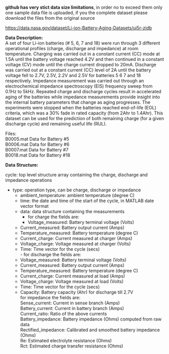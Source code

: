 __github has very stict data size limitations__, in order no to exceed them only one sample data file is uploaded,
if you the complete dataset please download the files from the original source  
  
https://data.nasa.gov/dataset/Li-ion-Battery-Aging-Datasets/uj5r-zjdb
  
__Data Description:__  
A set of four Li-ion batteries (# 5, 6, 7 and 18) were run through 3 different operational profiles (charge, discharge and impedance) at room temperature. Charging was carried out in a constant current (CC) mode at 1.5A until the battery voltage reached 4.2V and then continued in a constant voltage (CV) mode until the charge current dropped to 20mA. Discharge was carried out at a constant current (CC) level of 2A until the battery voltage fell to 2.7V, 2.5V, 2.2V and 2.5V for batteries 5 6 7 and 18 respectively. Impedance measurement was carried out through an electrochemical impedance spectroscopy (EIS) frequency sweep from 0.1Hz to 5kHz. Repeated charge and discharge cycles result in accelerated aging of the batteries while impedance measurements provide insight into the internal battery parameters that change as aging progresses. The experiments were stopped when the batteries reached end-of-life (EOL) criteria, which was a 30% fade in rated capacity (from 2Ahr to 1.4Ahr). This dataset can be used for the prediction of both remaining charge (for a given discharge cycle) and remaining useful life (RUL).
  
Files:  
B0005.mat	Data for Battery #5  
B0006.mat	Data for Battery #6  
B0007.mat	Data for Battery #7  
B0018.mat	Data for Battery #18  
  
__Data Structure:__  

  
cycle:	top level structure array containing the charge, discharge and impedance operations  
-   type: operation  type, can be charge, discharge or impedance  
    -  ambient_temperature:	ambient temperature (degree C)  
    -  time: 	the date and time of the start of the cycle, in MATLAB  date vector format  
    -  data:	data structure containing the measurements  
       -   for charge the fields are:  
         -   Voltage_measured: 	Battery terminal voltage (Volts)  
	 -   Current_measured:	Battery output current (Amps)  
	 -   Temperature_measured: 	Battery temperature (degree C)  
	 -   Current_charge:		Current measured at charger (Amps)  
	 -   Voltage_charge:		Voltage measured at charger (Volts)  
	 -   Time:			Time vector for the cycle (secs)  
        -  for discharge the fields are:  
	  -  Voltage_measured: 	Battery terminal voltage (Volts)  
	  -  Current_measured:	Battery output current (Amps)  
	  -  Temperature_measured: 	Battery temperature (degree C)  
	  -  Current_charge:		Current measured at load (Amps)  
	  -  Voltage_charge:		Voltage measured at load (Volts)  
	  -  Time:			Time vector for the cycle (secs)  
	  -  Capacity:		Battery capacity (Ahr) for discharge till 2.7V   
	   for impedance the fields are:  
		Sense_current:		Current in sense branch (Amps)  
		Battery_current:	Current in battery branch (Amps)  
		Current_ratio:		Ratio of the above currents  
		Battery_impedance:	Battery impedance (Ohms) computed from raw data   
		Rectified_impedance:	Calibrated and smoothed battery impedance (Ohms)   
		Re:			Estimated electrolyte resistance (Ohms)  
		Rct:			Estimated charge transfer resistance (Ohms)  
